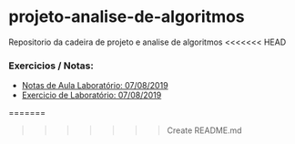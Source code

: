 # projeto-analise-de-algoritmos
Repositorio da cadeira de projeto e analise de algoritmos
<<<<<<< HEAD

### Exercicios / Notas: 
 - [Notas de Aula Laboratório: 07/08/2019](material/Aula_2/Explicacao.md)
 - [Exercicio de Laboratório: 07/08/2019](material/Exercicio1/exercicio.md)
  
=======
>>>>>>> Create README.md
